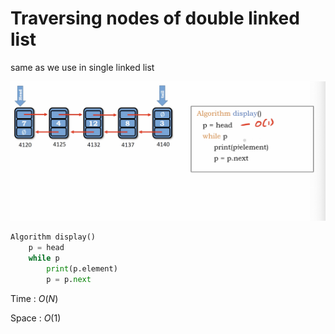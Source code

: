 # Traversing nodes of double linked list

same as we use in single linked list

<img src='../asserts/121_1.png'></img>

``` Python
Algorithm display()
    p = head
    while p
        print(p.element)
        p = p.next
```

Time : $O(N)$

Space : $O(1)$
